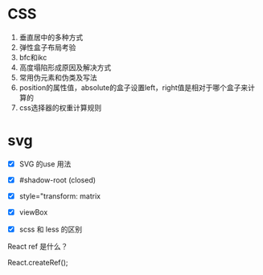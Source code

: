 # CSS

1. 垂直居中的多种方式
2. 弹性盒子布局考验
3. bfc和ikc
4. 高度塌陷形成原因及解决方式
5. 常用伪元素和伪类及写法
6. position的属性值，absolute的盒子设置left，right值是相对于哪个盒子来计算的
7. css选择器的权重计算规则



# svg 

- [x] SVG 的use 用法
- [x] #shadow-root (closed) 
- [x] style="transform: matrix
- [x] viewBox
- [x] scss 和 less 的区别



React ref 是什么？ 

React.createRef();